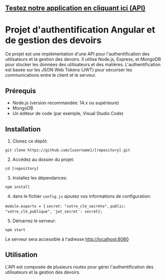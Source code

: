 ## [Testez notre application en cliquant ici (API)](https://angularmiage-u4il.onrender.com/api/assignments/)
# Projet d'authentification Angular et de gestion des devoirs

Ce projet est une implémentation d'une API pour l'authentification des utilisateurs et la gestion des devoirs. Il utilise Node.js, Express, et MongoDB pour stocker les données des utilisateurs et des matières. L'authentification est basée sur les JSON Web Tokens (JWT) pour sécuriser les communications entre le client et le serveur.

## Prérequis

-   Node.js (version recommandée: 14.x ou supérieure)
-   MongoDB
-   Un éditeur de code (par exemple, Visual Studio Code)

## Installation

1.  Clonez ce dépôt:

`git clone https://github.com/[username]/[repository].git` 

2.  Accédez au dossier du projet:

`cd [repository]` 

3.  Installez les dépendances:

`npm install` 

4.  dans le fichier `config.js` ajoutez vos informations de configuration:

`module.exports = {`
`secret: "votre_clé_secrète",`
  `public: "votre_clé_publique",`
`'jwt_secret': secret};`

5.  Démarrez le serveur:

`npm start` 

Le serveur sera accessible à l'adresse [http://localhost:8080](http://localhost:3000/)

## Utilisation

L'API est composée de plusieurs routes pour gérer l'authentification des utilisateurs et la gestion des devoirs.